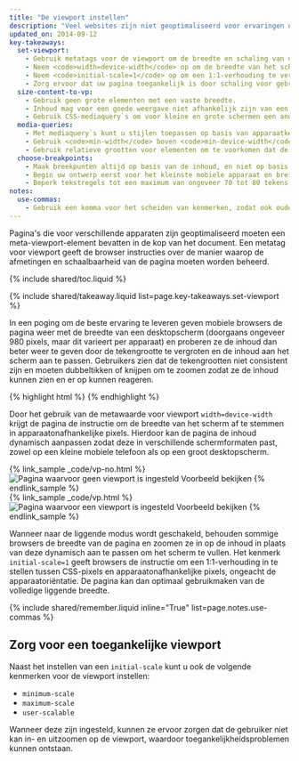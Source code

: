 ```yaml
---
title: "De viewport instellen"
description: "Veel websites zijn niet geoptimaliseerd voor ervaringen op meerdere apparaten. Ontdek de basisbeginselen zodat uw website werkt op mobiele apparaten, desktops of iets anders met een scherm."
updated_on: 2014-09-12
key-takeaways:
  set-viewport:
    - Gebruik metatags voor de viewport om de breedte en schaling van de browserviewport te bepalen.
    - Neem <code>width=device-width</code> op om de breedte van het scherm af te stemmen in apparaatonafhankelijke pixels.
    - Neem <code>initial-scale=1</code> op om een 1:1-verhouding te verkrijgen tussen CSS-pixels en apparaatonafhankelijke pixels.
    - Zorg ervoor dat uw pagina toegankelijk is door schaling voor gebruikers niet uit te schakelen.
  size-content-to-vp:
    - Gebruik geen grote elementen met een vaste breedte.
    - Inhoud mag voor een goede weergave niet afhankelijk zijn van een specifieke viewportbreedte.
    - Gebruik CSS-mediaquery`s om voor kleine en grote schermen een andere styling toe te passen.
  media-queries:
    - Met mediaquery`s kunt u stijlen toepassen op basis van apparaatkenmerken.
    - Gebruik <code>min-width</code> boven <code>min-device-width</code> om de breedste ervaring te garanderen.
    - Gebruik relatieve grootten voor elementen om te voorkomen dat de lay-out wordt onderbroken.
  choose-breakpoints:
    - Maak breekpunten altijd op basis van de inhoud, en niet op basis van apparaten, producten of merken.
    - Begin uw ontwerp eerst voor het kleinste mobiele apparaat en breid daarna steeds verder uit naarmate er meer schermruimte beschikbaar is.
    - Beperk tekstregels tot een maximum van ongeveer 70 tot 80 tekens.
notes:
  use-commas:
    - Gebruik een komma voor het scheiden van kenmerken, zodat ook oudere browsers de kenmerken goed kunnen parseren.
---
```

<p class="intro">
  Pagina's die voor verschillende apparaten zijn geoptimaliseerd moeten een meta-viewport-element bevatten in de kop van het document. Een metatag voor viewport geeft de browser instructies over de manier waarop de afmetingen en schaalbaarheid van de pagina moeten worden beheerd.
</p>



{% include shared/toc.liquid %}

{% include shared/takeaway.liquid list=page.key-takeaways.set-viewport %}

In een poging om de beste ervaring te leveren geven mobiele browsers de pagina weer met de breedte van een desktopscherm (doorgaans ongeveer 980 pixels, maar dit varieert per apparaat) en proberen ze de inhoud dan beter weer te geven door de tekengrootte te vergroten en de inhoud aan het scherm aan te passen. Gebruikers zien dat de tekengrootten niet consistent zijn en moeten dubbeltikken of knijpen om te zoomen zodat ze de inhoud kunnen zien en er op kunnen reageren.

{% highlight html %}
<meta name="viewport" content="width=device-width, initial-scale=1.0">
{% endhighlight %}


Door het gebruik van de metawaarde voor viewport `width=device-width` krijgt de pagina de instructie om de breedte van het scherm af te stemmen in apparaatonafhankelijke pixels. Hierdoor kan de pagina de inhoud dynamisch aanpassen zodat deze in verschillende schermformaten past, zowel op een kleine mobiele telefoon als op een groot desktopscherm.

<div class="mdl-grid">
  <div class="mdl-cell mdl-cell--6--col">
    {% link_sample _code/vp-no.html %}
      <img src="imgs/no-vp.png" class="smaller-img" srcset="imgs/no-vp.png 1x, imgs/no-vp-2x.png 2x" alt="Pagina waarvoor geen viewport is ingesteld">
      Voorbeeld bekijken
    {% endlink_sample %}
  </div>

  <div class="mdl-cell mdl-cell--6--col">
    {% link_sample _code/vp.html %}
      <img src="imgs/vp.png" class="smaller-img"  srcset="imgs/vp.png 1x, imgs/vp-2x.png 2x" alt="Pagina waarvoor een viewport is ingesteld">
      Voorbeeld bekijken
    {% endlink_sample %}
  </div>
</div>

Wanneer naar de liggende modus wordt geschakeld, behouden sommige browsers de breedte van de pagina en zoomen ze in op de inhoud in plaats van deze dynamisch aan te passen om het scherm te vullen. Het kenmerk `initial-scale=1` geeft browsers de instructie om een 1:1-verhouding in te stellen tussen CSS-pixels en apparaatonafhankelijke pixels, ongeacht de apparaatoriëntatie. De pagina kan dan optimaal gebruikmaken van de volledige liggende breedte.

{% include shared/remember.liquid inline="True" list=page.notes.use-commas %}

## Zorg voor een toegankelijke viewport

Naast het instellen van een `initial-scale` kunt u ook de volgende kenmerken voor de viewport instellen:

* `minimum-scale`
* `maximum-scale`
* `user-scalable`

Wanneer deze zijn ingesteld, kunnen ze ervoor zorgen dat de gebruiker niet kan in- en uitzoomen op de viewport, waardoor toegankelijkheidsproblemen kunnen ontstaan.



